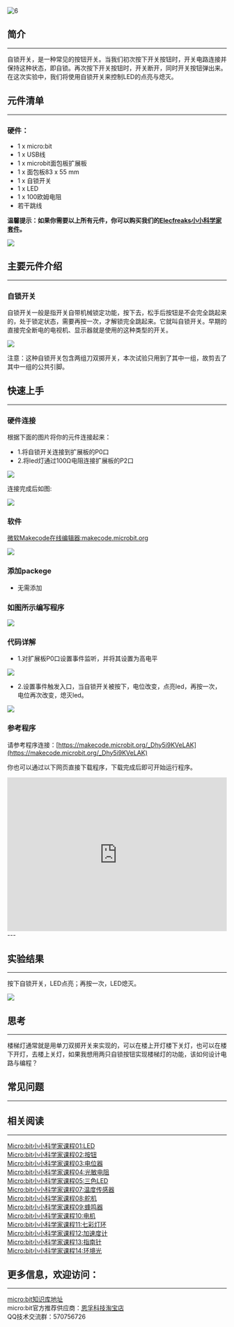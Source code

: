  ![6](https://i.imgur.com/ogadD6b.jpg)  

## 简介
---
自锁开关，是一种常见的按钮开关。当我们初次按下开关按钮时，开关电路连接并保持这种状态，即自锁。再次按下开关按钮时，开关断开，同时开关按钮弹出来。在这次实验中，我们将使用自锁开关来控制LED的点亮与熄灭。

## 元件清单
---
### 硬件：
- 1 x micro:bit
- 1 x USB线
- 1 x microbit面包板扩展板
- 1 x 面包板83 x 55 mm
- 1 x 自锁开关
- 1 x LED
- 1 x 100欧姆电阻 
- 若干跳线

**温馨提示：如果你需要以上所有元件，你可以购买我们的[Elecfreaks小小科学家套件](https://item.taobao.com/item.htm?spm=a1z10.1-c-s.w4024-17803785896.2.18dc3f94XOgpWg&id=562837851877&scene=taobao_shop)。**

![](https://i.imgur.com/W4tseua.jpg)

## 主要元件介绍
---
### 自锁开关

自锁开关一般是指开关自带机械锁定功能，按下去，松手后按钮是不会完全跳起来的，处于锁定状态，需要再按一次，才解锁完全跳起来。它就叫自锁开关。早期的直接完全断电的电视机、显示器就是使用的这种类型的开关。

![](https://i.imgur.com/hareBrE.jpg)

注意：这种自锁开关包含两组刀双掷开关，本次试验只用到了其中一组，故剪去了其中一组的公共引脚。

## 快速上手
---
### 硬件连接
根据下面的图片将你的元件连接起来：

- 1.将自锁开关连接到扩展板的P0口
- 2.将led灯通过100Ω电阻连接扩展板的P2口

![](https://i.imgur.com/k4dfMBY.jpg)

连接完成后如图:

![](https://i.imgur.com/AuCiJU3.jpg)

### 软件

[微软Makecode在线编辑器:makecode.microbit.org](https://makecode.microbit.org/)

![](https://i.imgur.com/JHZUvh2.png)

### 添加packege
- 无需添加

### 如图所示编写程序

![](https://i.imgur.com/bCNErri.png)

### 代码详解
- 1.对扩展板P0口设置事件监听，并将其设置为高电平

![](https://i.imgur.com/2jq655A.png)

- 2.设置事件触发入口，当自锁开关被按下，电位改变，点亮led，再按一次，电位再次改变，熄灭led。

![](https://i.imgur.com/TZcB7Jz.png)

### 参考程序
请参考程序连接：[https://makecode.microbit.org/_Dhy5i9KVeLAK](https://makecode.microbit.org/_Dhy5i9KVeLAK)

你也可以通过以下网页直接下载程序，下载完成后即可开始运行程序。

<div style="position:relative;height:0;padding-bottom:70%;overflow:hidden;"><iframe style="position:absolute;top:0;left:0;width:100%;height:100%;" src="https://makecode.microbit.org/#pub:_Dhy5i9KVeLAK" frameborder="0" sandbox="allow-popups allow-forms allow-scripts allow-same-origin"></iframe></div>  
---

## 实验结果
---
按下自锁开关，LED点亮；再按一次，LED熄灭。

![](https://i.imgur.com/sCMwXXf.gif)


## 思考
---
楼梯灯通常就是用单刀双掷开关来实现的，可以在楼上开灯楼下关灯，也可以在楼下开灯，去楼上关灯，如果我想用两只自锁按钮实现楼梯灯的功能，该如何设计电路与编程？

## 常见问题
---

## 相关阅读
---
[Micro:bit小小科学家课程01:LED](/Micro_bit_Starter_Kit_Lesson_01_LED_CN/)                        
[Micro:bit小小科学家课程02:按钮](/Micro_bit_Starter_Kit_Lesson_02_Button_CN/)   
[Micro:bit小小科学家课程03:电位器](/Micro_bit_Starter_Kit_Lesson_03_Trimpot_CN/)   
[Micro:bit小小科学家课程04:光敏电阻](/Micro_bit_Starter_Kit_Lesson_04_Photocell_CN/)   
[Micro:bit小小科学家课程05:三色LED](/Micro_bit_Starter_Kit_Lesson_05_RGB_LED_CN/)   
[Micro:bit小小科学家课程07:温度传感器](/Micro_bit_Starter_Kit_Lesson_07_Temperature_Sensor_CN/)   
[Micro:bit小小科学家课程08:舵机](/Micro_bit_Starter_Kit_Lesson_08_Servo_CN/)   
[Micro:bit小小科学家课程09:蜂鸣器](/Micro_bit_Starter_Kit_Lesson_09_Buzzer_CN/)   
[Micro:bit小小科学家课程10:电机](/Micro_bit_Starter_Kit_Lesson_10_Motor_CN/)   
[Micro:bit小小科学家课程11:七彩灯环](/Micro_bit_Starter_Kit_Lesson_11_Rainbow_LED_CN/)   
[Micro:bit小小科学家课程12:加速度计](/Micro_bit_Starter_Kit_Lesson_12_Accelerometer_CN/)   
[Micro:bit小小科学家课程13:指南针](/Micro_bit_Starter_Kit_Lesson_13_Compass_CN/)   
[Micro:bit小小科学家课程14:环境光](/Micro_bit_Starter_Kit_Lesson_14_Ambient_Light_CN/)       

## 更多信息，欢迎访问：
---
[micro:bit知识库地址](https://www.elecfreaks.com/learn-cn/)    
micro:bit官方推荐供应商：[恩孚科技淘宝店](https://shop69086944.taobao.com/?spm=a230r.7195193.1997079397.2.RSthR0)  
QQ技术交流群：570756726   



